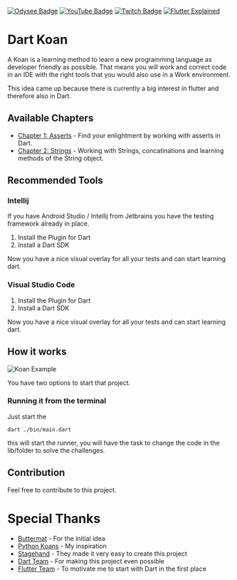 [![Odysee Badge](https://img.shields.io/static/v1?label=Odysee&message=Invite&color=purple&style=flat-square&logo=odysee&logoColor=purple)](https://odysee.com/$/invite/@flutterexplained:7)
[![YouTube Badge](https://img.shields.io/static/v1?label=YouTube&message=Subscribe&color=red&style=flat-square&logo=youtube&logoColor=red)](https://youtube.com/c/flutterexplained?sub_confirmation=1)
[![Twitch Badge](https://img.shields.io/static/v1?label=Twitch&message=Follow&color=violet&style=flat-square&logo=twitch&logoColor=violet)](https://www.twitch.tv/maxflutter)
[![Flutter Explained](https://img.shields.io/static/v1?label=Homepage&message=FlutterExplained&color=blue&style=flat-square)](https://flutter-explained.dev/)

# Dart Koan

A Koan is a learning method to learn a new programming language as developer friendly as possible.
That means you will work and correct code in an IDE with the right tools that you would also use in a Work environment.

This idea came up because there is currently a big interest in flutter and therefore also in Dart.



## Available Chapters
- [Chapter 1: Asserts](./lib/chapter_1_about_asserts.dart) - Find your enlightment by working with asserts in Dart.
- [Chapter 2: Strings](./lib/chapter_2_about_string.dart) - Working with Strings, concatinations and learning methods of the String object.

## Recommended Tools
### Intellij
If you have Android Studio / Intellij from Jetbrains you have the testing framework already in place.

1) Install the Plugin for Dart
2) Install a Dart SDK

Now you have a nice visual overlay for all your tests and can start learning dart.

### Visual Studio Code
1) Install the Plugin for Dart
2) Install a Dart SDK

Now you have a nice visual overlay for all your tests and can start learning dart. 

## How it works
![Koan Example](./assets/koan_example.gif)

You have two options to start that project.

### Running it from the terminal

Just start the
 
```
dart ./bin/main.dart
```

this will start the runner, you will have the task to change the code in the lib/folder to solve the challenges.

## Contribution
Feel free to contribute to this project.

# Special Thanks
- [Buttermat](https://github.com/butlermatt) - For the initial idea
- [Python Koans](https://github.com/gregmalcolm/python_koans) - My inspiration
- [Stagehand](https://github.com/dart-lang/stagehand/blob/master/LICENSE) - They made it very easy to create this project
- [Dart Team](https://dart.dev/) - For making this project even possible
- [Flutter Team](https://flutter.dev/) - To motivate me to start with Dart in the first place
